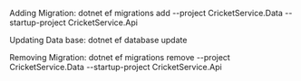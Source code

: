 Adding Migration:
dotnet ef migrations add <migration-name> --project CricketService.Data --startup-project CricketService.Api

Updating Data base:
dotnet ef database update

Removing Migration:
dotnet ef migrations remove --project CricketService.Data --startup-project CricketService.Api